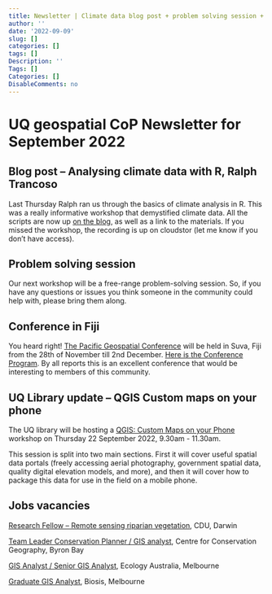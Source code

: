 ```yaml
---
title: Newsletter | Climate data blog post + problem solving session + conference in Fiji + more 
author: ''
date: '2022-09-09'
slug: []
categories: []
tags: []
Description: ''
Tags: []
Categories: []
DisableComments: no
---
```


# UQ geospatial CoP Newsletter for September 2022

## Blog post – Analysing climate data with R, Ralph Trancoso 
Last Thursday Ralph ran us through the basics of climate analysis in R. This was a really informative workshop that demystified climate data. All the scripts are now up [on the blog](https://geospatial-community.netlify.app/post/2022-09-01-analysing-climate-data-with-r/), as well as a link to the materials. If you missed the workshop, the recording is up on cloudstor (let me know if you don’t have access). 

## Problem solving session
Our next workshop will be a free-range problem-solving session. So, if you have any questions or issues you think someone in the community could help with, please bring them along.  

## Conference in Fiji
You heard right! [The Pacific Geospatial Conference](https://foss4g-oceania.us17.list-manage.com/track/click?u=26f3c80da46835144592b59b6&id=68cc00705a&e=39ddba9ecb) will be held in Suva, Fiji from the 28th of November till 2nd December. [Here is the Conference Program](https://foss4g-oceania.us17.list-manage.com/track/click?u=26f3c80da46835144592b59b6&id=ba3c27a111&e=39ddba9ecb). By all reports this is an excellent conference that would be interesting to members of this community. 

## UQ Library update – QGIS Custom maps on your phone
The UQ library will be hosting a [QGIS: Custom Maps on your Phone](https://studenthub.uq.edu.au/students/events/detail/4134599)
workshop on Thursday 22 September 2022, 9.30am - 11.30am. 

This session is split into two main sections. First it will cover useful spatial data portals (freely accessing aerial photography, government spatial data, quality digital elevation models, and more), and then it will cover how to package this data for use in the field on a mobile phone.

## Jobs vacancies 

[Research Fellow – Remote sensing riparian vegetation](https://cdu.referrals.selectminds.com/jobs/research-fellow-remote-sensing-riparian-vegetation-1492), CDU, Darwin

[Team Leader Conservation Planner / GIS analyst](https://nrmjobs.com.au/jobs/2022/20013798/team-leader-conservation-planner-gis-analyst?back=1), Centre for Conservation Geography, Byron Bay

[GIS Analyst / Senior GIS Analyst](https://nrmjobs.com.au/jobs/2022/20014299/gis-analyst-senior-gis-analyst?back=1), Ecology Australia, Melbourne

[Graduate GIS Analyst](https://nrmjobs.com.au/jobs/2022/20014271/graduate-gis-analyst?back=1), Biosis, Melbourne 
